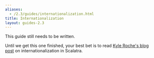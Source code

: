 ```yaml
---
aliases:
  - /2.3/guides/internationalization.html
title: Internationalization
layout: guides-2.3
---
```


This guide still needs to be written.

Until we get this one finished, your best bet is to read [Kyle Roche's blog post](http://kyleroche.com/post/39274536843/exploring-scalatra-internationalization)
on internationalization in Scalatra.
